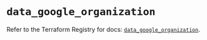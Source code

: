 # `data_google_organization`

Refer to the Terraform Registry for docs: [`data_google_organization`](https://registry.terraform.io/providers/hashicorp/google/5.41.0/docs/data-sources/organization).
